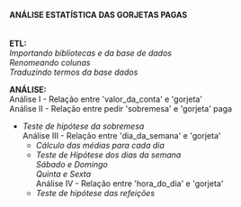 <b>ANÁLISE ESTATÍSTICA DAS GORJETAS PAGAS</b></br></br></br>
<b>ETL:</b></br>
*Importando bibliotecas e da base de dados*</br>
*Renomeando colunas*</br>
*Traduzindo termos da base dados*</br>

<b>ANÁLISE:</b></br>
Análise I - Relação entre 'valor_da_conta' e 'gorjeta'</br>
Análise II - Relação entre pedir 'sobremesa' e 'gorjeta' paga</br>
- *Teste de hipótese da sobremesa*</br>
Análise III - Relação entre 'dia_da_semana' e 'gorjeta'</br>
     - *Cálculo das médias para cada dia*</br>
     - *Teste de Hipótese dos dias da semana*</br>
          *Sábado e Domingo*</br>
          *Quinta e Sexta*</br>
Análise IV - Relação entre 'hora_do_dia' e 'gorjeta'</br>
     - *Teste de hipótese das refeições*</br>
